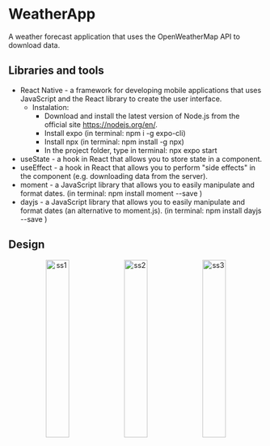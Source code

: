 # WeatherApp
A weather forecast application that uses the OpenWeatherMap API to download data.

## Libraries and tools
- React Native - a framework for developing mobile applications that uses JavaScript and the React library to create the user interface.
  - Instalation:
    - Download and install the latest version of Node.js from the official site https://nodejs.org/en/.
    - Install expo (in terminal: npm i -g expo-cli)
    - Install npx (in terminal: npm install -g npx)
    - In the project folder, type in terminal: npx expo start
- useState - a hook in React that allows you to store state in a component.
- useEffect - a hook in React that allows you to perform "side effects" in the component (e.g. downloading data from the server).
- moment - a JavaScript library that allows you to easily manipulate and format dates. (in terminal: npm install moment --save )
- dayjs - a JavaScript library that allows you to easily manipulate and format dates (an alternative to moment.js). (in terminal: npm install dayjs --save )

## Design
<p align="center">
<img src="/assets/ss1.png" alt="ss1" width="30%"/>
<img src="/assets/ss2.png" alt="ss2" width="30%"/>
<img src="/assets/ss3.png" alt="ss3" width="30%"/>
</p>